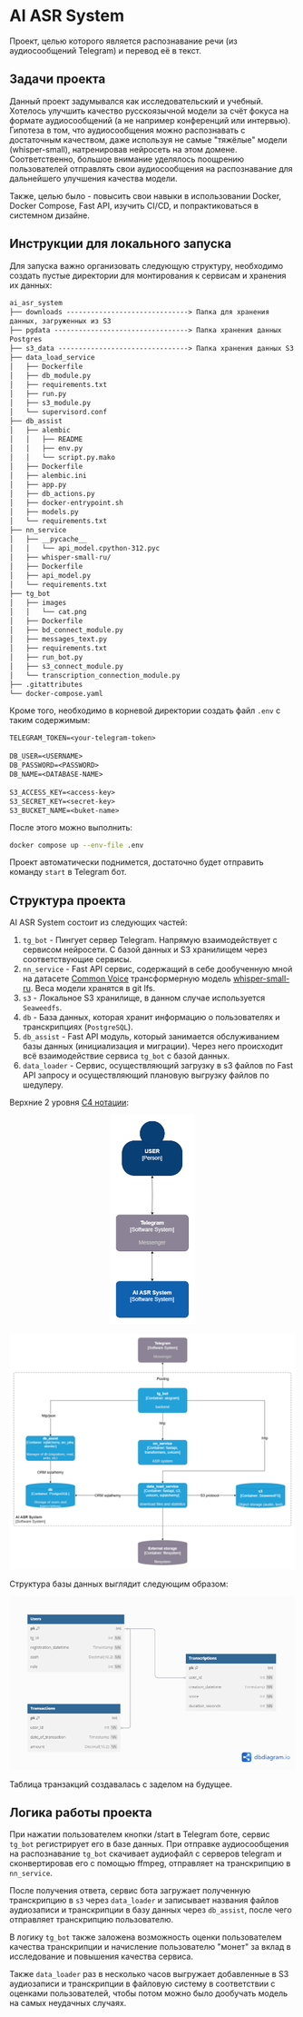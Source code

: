 # AI ASR System
Проект, целью которого является распознавание речи (из аудиосообщений Telegram) и перевод её в текст.  

## Задачи проекта  
Данный проект задумывался как исследовательский и учебный. Хотелось улучшить качество русскоязычной модели за счёт фокуса на
формате аудиосообщений (а не например конференций или интервью).  
Гипотеза в том, что аудиосообщения можно распознавать
с достаточным качеством, даже используя не самые "тяжёлые" модели (whisper-small), натренировав нейросеть на этом домене.
Соответственно, большое внимание уделялось поощрению пользователей отправлять свои аудиосообщения на распознавание для дальнейшего улучшения
качества модели.  

Также, целью было - повысить свои навыки в использовании Docker, Docker Compose, Fast API, изучить CI/CD, и попрактиковаться в системном дизайне.

## Инструкции для локального запуска
Для запуска важно организовать следующую структуру, необходимо создать пустые директории для монтирования к сервисам и хранения их данных:
```text
ai_asr_system
├── downloads ------------------------------> Папка для хранения данных, загруженных из S3
├── pgdata ---------------------------------> Папка хранения данных Postgres
├── s3_data --------------------------------> Папка хранения данных S3  
├── data_load_service
│   ├── Dockerfile
│   ├── db_module.py
│   ├── requirements.txt
│   ├── run.py
│   ├── s3_module.py
│   └── supervisord.conf
├── db_assist
│   ├── alembic
│   │   ├── README
│   │   ├── env.py
│   │   └── script.py.mako
│   ├── Dockerfile
│   ├── alembic.ini
│   ├── app.py
│   ├── db_actions.py
│   ├── docker-entrypoint.sh
│   ├── models.py
│   └── requirements.txt
├── nn_service
│   ├── __pycache__
│   │   └── api_model.cpython-312.pyc
│   ├── whisper-small-ru/
│   ├── Dockerfile
│   ├── api_model.py
│   └── requirements.txt
├── tg_bot
│   ├── images
│   │   └── cat.png
│   ├── Dockerfile
│   ├── bd_connect_module.py
│   ├── messages_text.py
│   ├── requirements.txt
│   ├── run_bot.py
│   ├── s3_connect_module.py
│   └── transcription_connection_module.py
├── .gitattributes
└── docker-compose.yaml
```

Кроме того, необходимо в корневой директории создать файл `.env` с таким содержимым:
```text
TELEGRAM_TOKEN=<your-telegram-token>

DB_USER=<USERNAME>
DB_PASSWORD=<PASSWORD>
DB_NAME=<DATABASE-NAME>

S3_ACCESS_KEY=<access-key>
S3_SECRET_KEY=<secret-key>
S3_BUCKET_NAME=<buket-name>
```

После этого можно выполнить:

```bash
docker compose up --env-file .env
```
Проект автоматически поднимется, достаточно будет отправить команду `start` в Telegram бот.

## Структура проекта
AI ASR System состоит из следующих частей:
1. `tg_bot` - Пингует сервер Telegram. Напрямую взаимодействует с сервисом нейросети. С базой данных и S3 хранилищем через соответствующие сервисы.
2. `nn_service` - Fast API сервис, содержащий в себе дообученную мной на датасете [Common Voice](https://huggingface.co/datasets/mozilla-foundation/common_voice_11_0/viewer/ru?views%5B%5D=ru_train) 
трансформерную модель [whisper-small-ru](https://huggingface.co/Dok-tor/whisper-small-ru). 
Веса модели хранятся в git lfs.
3. `s3` - Локальное S3 хранилище, в данном случае используется `Seaweedfs`.
4. `db` - База данных, которая хранит информацию о пользователях и транскрипциях (`PostgreSQL`).
5. `db_assist` - Fast API модуль, который занимается обслуживанием базы данных (инициализация и миграции). Через него происходит всё взаимодействие сервиса `tg_bot` с базой данных.
6. `data_loader` - Сервис, осуществляющий загрузку в s3 файлов по Fast API запросу и осуществляющий плановую выгрузку файлов по шедулеру.

Верхние 2 уровня [С4 нотации](https://habr.com/ru/companies/nspk/articles/679426/):
<p align="center">
  <img src="images/c1_level.png" alt="c2" width="150"/>
</p>
<p align="center">
  <img src="images/c2_level.png" alt="c1" />
</p>
  
Структура базы данных выглядит следующим образом:  

<p align="center">
  <img src="images/db_structure.png" alt="c1" />
</p>
Таблица транзакций создавалась с заделом на будущее.

## Логика работы проекта
При нажатии пользователем кнопки /start в Telegram боте, сервис `tg_bot` регистрирует его в базе данных.
При отправке аудиосообщения на распознавание `tg_bot` скачивает аудиофайл с серверов telegram и сконвертировав его с помощью ffmpeg,
отправляет на транскрипцию в `nn_service`.  

После получения ответа, сервис бота загружает полученную транскрипцию в `s3` через `data_loader` и записывает названия файлов аудиозаписи и транскрипции в базу данных через `db_assist`,
после чего отправляет транскрипцию пользователю.  

В логику `tg_bot` также заложена возможность оценки пользователем качества транскрипции и
начисление пользователю "монет" за вклад в исследование и повышения качества сервиса.

Также `data_loader` раз в несколько часов выгружает добавленные в S3 аудиозаписи и транскрипции в файловую систему в соответствии с оценками пользователей, чтобы потом
можно было дообучать модель на самых неудачных случаях.